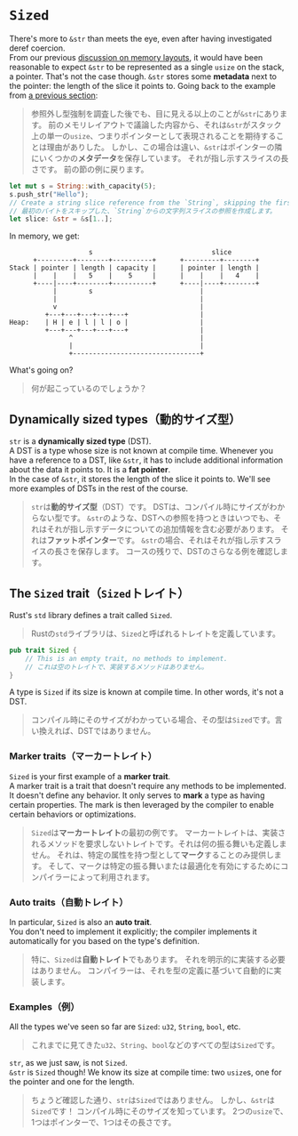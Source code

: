 # `Sized`

There's more to `&str` than meets the eye, even after having
investigated deref coercion.\
From our previous [discussion on memory layouts](../03_ticket_v1/10_references_in_memory.md),
it would have been reasonable to expect `&str` to be represented as a single `usize` on
the stack, a pointer. That's not the case though. `&str` stores some **metadata** next
to the pointer: the length of the slice it points to. Going back to the example from
[a previous section](06_str_slice.md):

> 参照外し型強制を調査した後でも、目に見える以上のことが`&str`にあります。
> 前のメモリレイアウトで議論した内容から、それは`&str`がスタック上の単一の`usize`、つまりポインターとして表現されることを期待することは理由がありした。
> しかし、この場合は違い、`&str`はポインターの隣にいくつかの**メタデータ**を保存しています。
> それが指し示すスライスの長さです。
> 前の節の例に戻ります。

```rust
let mut s = String::with_capacity(5);
s.push_str("Hello");
// Create a string slice reference from the `String`, skipping the first byte.
// 最初のバイトをスキップした、`String`からの文字列スライスの参照を作成します。
let slice: &str = &s[1..];
```

In memory, we get:

```text
                    s                              slice
      +---------+--------+----------+      +---------+--------+
Stack | pointer | length | capacity |      | pointer | length |
      |    |    |   5    |    5     |      |    |    |   4    |
      +----|----+--------+----------+      +----|----+--------+
           |        s                           |
           |                                    |
           v                                    |
         +---+---+---+---+---+                  |
Heap:    | H | e | l | l | o |                  |
         +---+---+---+---+---+                  |
               ^                                |
               |                                |
               +--------------------------------+
```

What's going on?

> 何が起こっているのでしょうか？

## Dynamically sized types（動的サイズ型）

`str` is a **dynamically sized type** (DST).\
A DST is a type whose size is not known at compile time. Whenever you have a
reference to a DST, like `&str`, it has to include additional
information about the data it points to. It is a **fat pointer**.\
In the case of `&str`, it stores the length of the slice it points to.
We'll see more examples of DSTs in the rest of the course.

> `str`は**動的サイズ型**（DST）です。
> DSTは、コンパイル時にサイズがわからない型です。
> `&str`のような、DSTへの参照を持つときはいつでも、それはそれが指し示すデータについての追加情報を含む必要があります。
> それは**ファットポインター**です。
> `&str`の場合、それはそれが指し示すスライスの長さを保存します。
> コースの残りで、DSTのさらなる例を確認します。

## The `Sized` trait（`Sized`トレイト）

Rust's `std` library defines a trait called `Sized`.

> Rustの`std`ライブラリは、`Sized`と呼ばれるトレイトを定義しています。

```rust
pub trait Sized {
    // This is an empty trait, no methods to implement.
    // これは空のトレイトで、実装するメソッドはありません。
}
```

A type is `Sized` if its size is known at compile time. In other words, it's not a DST.

> コンパイル時にそのサイズがわかっている場合、その型は`Sized`です。言い換えれば、DSTではありません。

### Marker traits（マーカートレイト）

`Sized` is your first example of a **marker trait**.\
A marker trait is a trait that doesn't require any methods to be implemented. It doesn't define any behavior.
It only serves to **mark** a type as having certain properties.
The mark is then leveraged by the compiler to enable certain behaviors or optimizations.

> `Sized`は**マーカートレイト**の最初の例です。
> マーカートレイトは、実装されるメソッドを要求しないトレイトです。それは何の振る舞いも定義しません。
> それは、特定の属性を持つ型として**マーク**することのみ提供します。
> そして、マークは特定の振る舞いまたは最適化を有効にするためにコンパイラーによって利用されます。

### Auto traits（自動トレイト）

In particular, `Sized` is also an **auto trait**.\
You don't need to implement it explicitly; the compiler implements it automatically for you
based on the type's definition.

> 特に、`Sized`は**自動トレイト**でもあります。
> それを明示的に実装する必要はありません。
> コンパイラーは、それを型の定義に基づいて自動的に実装します。

### Examples（例）

All the types we've seen so far are `Sized`: `u32`, `String`, `bool`, etc.

> これまでに見てきた`u32`、`String`、`bool`などのすべての型は`Sized`です。

`str`, as we just saw, is not `Sized`.\
`&str` is `Sized` though! We know its size at compile time: two `usize`s, one for the pointer
and one for the length.

> ちょうど確認した通り、`str`は`Sized`ではありません。
> しかし、`&str`は`Sized`です！
> コンパイル時にそのサイズを知っています。
> 2つの`usize`で、1つはポインターで、1つはその長さです。
